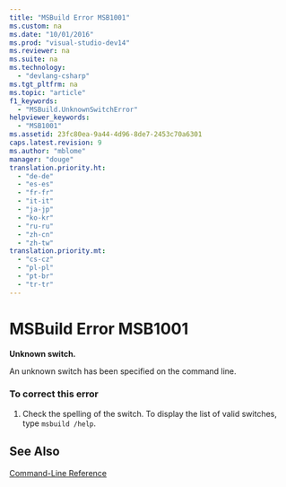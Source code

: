 ```yaml
---
title: "MSBuild Error MSB1001"
ms.custom: na
ms.date: "10/01/2016"
ms.prod: "visual-studio-dev14"
ms.reviewer: na
ms.suite: na
ms.technology: 
  - "devlang-csharp"
ms.tgt_pltfrm: na
ms.topic: "article"
f1_keywords: 
  - "MSBuild.UnknownSwitchError"
helpviewer_keywords: 
  - "MSB1001"
ms.assetid: 23fc80ea-9a44-4d96-8de7-2453c70a6301
caps.latest.revision: 9
ms.author: "mblome"
manager: "douge"
translation.priority.ht: 
  - "de-de"
  - "es-es"
  - "fr-fr"
  - "it-it"
  - "ja-jp"
  - "ko-kr"
  - "ru-ru"
  - "zh-cn"
  - "zh-tw"
translation.priority.mt: 
  - "cs-cz"
  - "pl-pl"
  - "pt-br"
  - "tr-tr"
---
```

# MSBuild Error MSB1001
**Unknown switch.**  
  
 An unknown switch has been specified on the command line.  
  
### To correct this error  
  
1.  Check the spelling of the switch. To display the list of valid switches, type `msbuild /help`.  
  
## See Also  
 [Command-Line Reference](../VS_IDE/msbuild-command-line-reference.md)